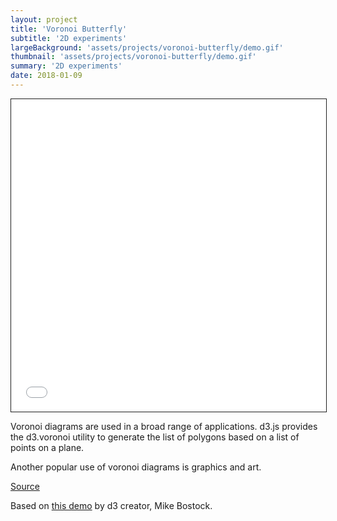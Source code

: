 ```yaml
---
layout: project
title: 'Voronoi Butterfly'
subtitle: '2D experiments'
largeBackground: 'assets/projects/voronoi-butterfly/demo.gif'
thumbnail: 'assets/projects/voronoi-butterfly/demo.gif'
summary: '2D experiments'
date: 2018-01-09
---
```


<iframe style="border:solid 1px rgb(30,30,30)" src="/demos/voronoi_butterfly.html" width="100%" height="500px">...</iframe>

Voronoi diagrams are used in a broad range of applications. d3.js provides the d3.voronoi utility to generate the list of polygons based on a list of points on a plane.

Another popular use of voronoi diagrams is graphics and art. 

[Source](https://bl.ocks.org/hugozap/a9a603d79070209411d9bbf7e616e7d0)


Based on [this demo](https://bl.ocks.org/mbostock/4060366) by d3 creator,  Mike Bostock.